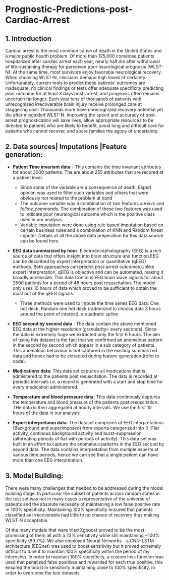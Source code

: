 # Prognostic-Predictions-post-Cardiac-Arrest
## 1. Introduction
Cardiac arrest is the most common cause of death in the United States and a major public health problem. Of more than 125,000 comatose patients hospitalized after cardiac arrest each year, nearly half die after withdrawal of life-sustaining therapy for perceived poor neurological prognosis (WLST-N). At the same time, most survivors enjoy favorable neurological recovery. When choosing WLST-N, clinicians demand high levels of certainty. Unfortunately, current tools to predict these patients’ outcomes are inadequate: no clinical findings or tests offer adequate specificity predicting poor outcome for at least 3 days post-arrest, and prognosis often remains uncertain far longer. Each year tens of thousands of patients with unrecognized irrecoverable brain injury receive prolonged care at staggering cost. Thousands more have unrecognized recovery potential yet die after misguided WLST-N. Improving the speed and accuracy of post-arrest prognostication will save lives, allow appropriate resources to be directed to patients who are likely to benefit, avoid long and difficult care for patients who cannot recover, and spare families the agony of uncertainty.

## 2. Data sources| Imputations |Feature generation:
  * <b>Patient Time invariant data</b> - This contains the time invariant attributes for about 3000 patients. The are about 255 attributes that are recored at a patient level. 
      * Since some of the variable are a consequence of death, Expert opinion was used to filter such variables and others that were obviously not related to the problem at hand
      * The outcome variable was a combination of two features <I>survive</I> and <I>follow_commands</I>. The combination of these two features was used to indicate poor neuralogical outcome which is the positive class used in our analysis.
      * Variable imputation were done using rule based imputation based on certain business rules and a combination of KNN and Random forest imputer. Details of all the above data preperation for this data source can be found here
      
      
   * <b>EEG data summarized by hour</b>: Electroencephalography (EEG) is a rich source of data that offers insight into brain structure and function.EEG can be described by expert interpretation or quantitative (qEEG) methods. Both approaches can predict post-arrest outcomes.Unlike expert interpretation, qEEG is objective and can be automated, making it broadly accessible. This data Contains EEG brain wave signals for about 2500 patients for a period of 48 hours post resuscitation. The model only uses 10 hours of data which proved to be sufficient to obtain the most out of the qEEG signals.
      * Three methods were used to impute the time series EEG data. One hot deck, Random one hot deck (radomized to choose data 3 hours around the point of interest), a quadratic spline
   * <b> EEG second by second data </b>: The data contain the above mentioned EEG data at the higher resolution (granularity= every seconds). Since the data is extremely huge we extracted only the first 6 hours. The aim of using this dataset is the fact that we confirmed an anomalous pattern in the second by second which appear in a sub category of patients. This anomalous behaviour is not captured in the existing summarized data and hence had to be extracted during feature generation (refer to code).
   * <b> Medications data</b>: This data set captures all medications that is admisitered to the patients post resuscitation. The data is recorded at periodic intervals i.e. a record is generated with a start and stop time for every medication administered.
   * <b> Temperature and blood pressure data</b>: This data continously captures the temperature and blood pressure of the patients post resuscitation. THe data is then aggregated at hourly intervals. We use the first 10 hours of the data in our analysis 
   * <b> Expert interpretaion data</b>: The dataset comprises of EEG interpretations (Background and superimposed) from experts categorized into 3 -Flat activity, continous background activity and burst-suppression (alternating periods of flat with periods of activity). This data set was built in an effort to capture the anomalous patterns in the EEG second by second data. The data contains interpretation from multiple experts at various time periods, hence we can see that a single patient can have more than one EEG interpretation.
 
## 3. Model Building:
 There were many challenges that needed to be addressed during the model building stage. In particular the subset of patients across random states in the test set was not in many cases a representative of the universe of patients and the absolute necessity of maintaining a low false positive rate => 100% specificity. Maintaining 100% specificity ensured that  patients classified as irrecoverable had little to no chance of recovery thus making WLST-N acceptable.

  Of the many models that were tried Xgboost proved to be the most promissing of them all with a 73% sensitivity while still maintaining ~100% specificity (99.7%). We also employed Neural Networks - a CNN-LSTM architecture (EEGnet) was used to boost sensitivity but it proved extremely difficult to tune it to maintain 100% specificity within the period of my internship. In order to maintain 100% specificity, a custom loss function was used that penalized false positives and rewarded for each true positive, this ensured the boost in sensitivity maintaining close to 100% specificity. In order to overcome the test datasets 
